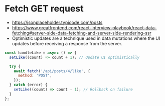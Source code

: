 # Fetch GET request

- https://jsonplaceholder.typicode.com/posts
- https://www.greatfrontend.com/react-interview-playbook/react-data-fetching#server-side-data-fetching-and-server-side-rendering-ssr
- Optimistic updates are a technique used in data mutations where the UI updates before receiving a response from the server.

```js
const handleLike = async () => {
  setLike((count) => count + 1); // Update UI optimistically

  try {
    await fetch('/api/posts/4/like', {
      method: 'POST',
    });
  } catch (error) {
    setLike((count) => count - 1); // Rollback on failure
  }
};
```
